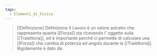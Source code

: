 ```yaml
---
tags:
  - Elementi_di_Fisica
---
```

>[!Definizione]  Definizione
>Il Lavoro è un valore astratto che rappresenta quanta [[Forza]] sta ricevendo l’ oggetto sulla [[Traiettoria]], ed è importante perché ci permette di calcolare una [[Forza]] che cambia di potenza ed angolo durante la [[Traiettoria]].
>Rigidamente è dato da:
>$$$$